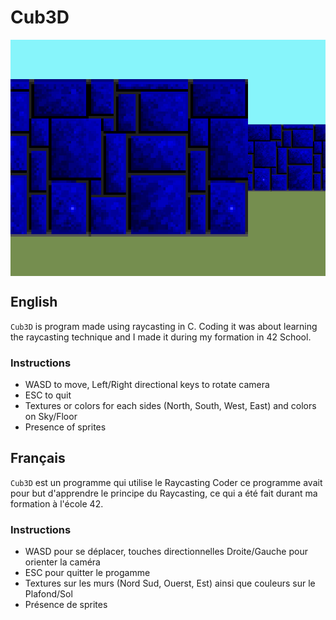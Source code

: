 # Cub3D

<img align="center" src="macOS/screenshot.bmp" alt="Screenshot of the game" />

## English

``Cub3D`` is program made using raycasting in C.
Coding it was about learning the raycasting technique and I made it during my formation in 42 School.


### Instructions

* WASD to move, Left/Right directional keys to rotate camera
* ESC to quit
* Textures or colors for each sides (North, South, West, East) and colors on Sky/Floor
* Presence of sprites

## Français

``Cub3D`` est un programme qui utilise le Raycasting
Coder ce programme avait pour but d'apprendre le principe du Raycasting, ce qui a été fait durant ma formation à l'école 42.


### Instructions

* WASD pour se déplacer, touches directionnelles Droite/Gauche pour orienter la caméra
* ESC pour quitter le progamme
* Textures sur les murs (Nord Sud, Ouerst, Est) ainsi que couleurs sur le Plafond/Sol
* Présence de sprites
